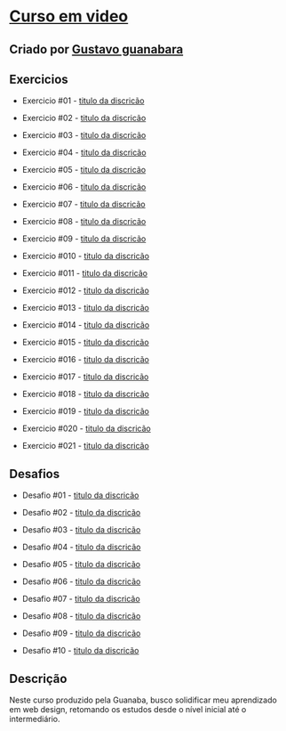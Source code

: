 
# [Curso em video](https://www.youtube.com/c/CursoemV%C3%ADdeo)

## Criado por [Gustavo guanabara](https://github.com/gustavoguanabara)



## Exercicios

- Exercicio #01 - [titulo da discricão](https://github.com/danielkatsu/curso-em-video-html-5.0/tree/main/execicios/ex001)

- Exercicio #02 - [titulo da discricão](https://github.com/danielkatsu/curso-em-video-html-5.0/tree/main/execicios/ex002)

- Exercicio #03 - [titulo da discricão](https://github.com/danielkatsu/curso-em-video-html-5.0/tree/main/execicios/ex003)

- Exercicio #04 - [titulo da discricão](https://github.com/danielkatsu/curso-em-video-html-5.0/tree/main/execicios/ex004)

- Exercicio #05 - [titulo da discricão](https://github.com/danielkatsu/curso-em-video-html-5.0/tree/main/execicios/ex005)

- Exercicio #06 - [titulo da discricão](https://github.com/danielkatsu/curso-em-video-html-5.0/tree/main/execicios/ex006)

- Exercicio #07 - [titulo da discricão](https://github.com/danielkatsu/curso-em-video-html-5.0/tree/main/execicios/ex007)

- Exercicio #08 - [titulo da discricão](https://github.com/danielkatsu/curso-em-video-html-5.0/tree/main/execicios/ex008)

- Exercicio #09 - [titulo da discricão](https://github.com/danielkatsu/curso-em-video-html-5.0/tree/main/execicios/ex009)

- Exercicio #010 - [titulo da discricão](https://github.com/danielkatsu/curso-em-video-html-5.0/tree/main/execicios/ex010)

- Exercicio #011 - [titulo da discricão](https://github.com/danielkatsu/curso-em-video-html-5.0/tree/main/execicios/ex011)

- Exercicio #012 - [titulo da discricão](https://github.com/danielkatsu/curso-em-video-html-5.0/tree/main/execicios/ex012)

- Exercicio #013 - [titulo da discricão](https://github.com/danielkatsu/curso-em-video-html-5.0/tree/main/execicios/ex013)

- Exercicio #014 - [titulo da discricão](https://github.com/danielkatsu/curso-em-video-html-5.0/tree/main/execicios/ex014)

- Exercicio #015 - [titulo da discricão](https://github.com/danielkatsu/curso-em-video-html-5.0/tree/main/execicios/ex015)

- Exercicio #016 - [titulo da discricão](https://github.com/danielkatsu/curso-em-video-html-5.0/tree/main/execicios/ex016)

- Exercicio #017 - [titulo da discricão](https://github.com/danielkatsu/curso-em-video-html-5.0/tree/main/execicios/ex017)

- Exercicio #018 - [titulo da discricão](https://github.com/danielkatsu/curso-em-video-html-5.0/tree/main/execicios/ex018)

- Exercicio #019 - [titulo da discricão](https://github.com/danielkatsu/curso-em-video-html-5.0/tree/main/execicios/ex019)

- Exercicio #020 - [titulo da discricão](https://github.com/danielkatsu/curso-em-video-html-5.0/tree/main/execicios/ex020)

- Exercicio #021 - [titulo da discricão](https://github.com/danielkatsu/curso-em-video-html-5.0/tree/main/execicios/ex021)

## Desafios

- Desafio #01 - [titulo da discricão](https://github.com/danielkatsu/curso-em-video-html-5.0/tree/main/desafios/desafio-1)

- Desafio #02 - [titulo da discricão](https://github.com/danielkatsu/curso-em-video-html-5.0/tree/main/desafios/desafio-2)

- Desafio #03 - [titulo da discricão](https://github.com/danielkatsu/curso-em-video-html-5.0/tree/main/desafios/desafio-3)

- Desafio #04 - [titulo da discricão](https://github.com/danielkatsu/curso-em-video-html-5.0/tree/main/desafios/desafio-4)

- Desafio #05 - [titulo da discricão](https://github.com/danielkatsu/curso-em-video-html-5.0/tree/main/desafios/desafio-5)

- Desafio #06 - [titulo da discricão](https://github.com/danielkatsu/curso-em-video-html-5.0/tree/main/desafios/desafio-6)

- Desafio #07 - [titulo da discricão](https://github.com/danielkatsu/curso-em-video-html-5.0/tree/main/desafios/desafio-7)

- Desafio #08 - [titulo da discricão](https://github.com/danielkatsu/curso-em-video-html-5.0/tree/main/desafios/desafio-8)

- Desafio #09 - [titulo da discricão](https://github.com/danielkatsu/curso-em-video-html-5.0/tree/main/desafios/desafio-9)

- Desafio #10 - [titulo da discricão](https://github.com/danielkatsu/curso-em-video-html-5.0/tree/main/desafios/desafio-10)
## Descrição

Neste curso produzido pela Guanaba, busco solidificar meu aprendizado em web design, retomando os estudos desde o nível inicial até o intermediário.